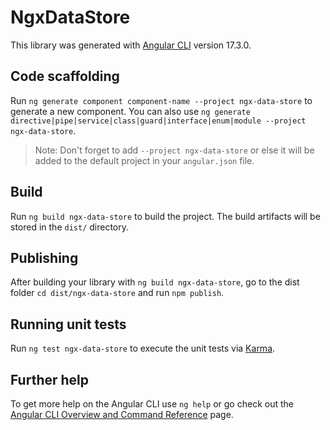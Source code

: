 # NgxDataStore

This library was generated with [Angular CLI](https://github.com/angular/angular-cli) version 17.3.0.

## Code scaffolding

Run `ng generate component component-name --project ngx-data-store` to generate a new component. You can also use `ng generate directive|pipe|service|class|guard|interface|enum|module --project ngx-data-store`.
> Note: Don't forget to add `--project ngx-data-store` or else it will be added to the default project in your `angular.json` file. 

## Build

Run `ng build ngx-data-store` to build the project. The build artifacts will be stored in the `dist/` directory.

## Publishing

After building your library with `ng build ngx-data-store`, go to the dist folder `cd dist/ngx-data-store` and run `npm publish`.

## Running unit tests

Run `ng test ngx-data-store` to execute the unit tests via [Karma](https://karma-runner.github.io).

## Further help

To get more help on the Angular CLI use `ng help` or go check out the [Angular CLI Overview and Command Reference](https://angular.io/cli) page.
